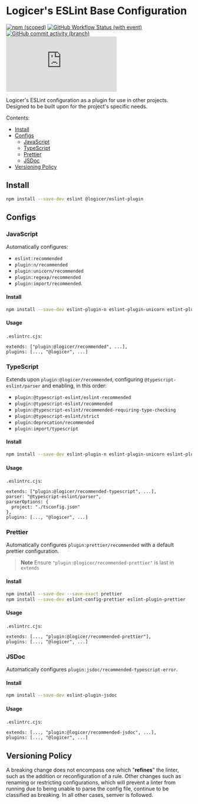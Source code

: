 # Logicer's ESLint Base Configuration

[![npm (scoped)](https://img.shields.io/npm/v/%40logicer/eslint-plugin)](https://www.npmjs.com/package/@logicer/eslint-plugin)
[![GitHub Workflow Status (with event)](https://img.shields.io/github/actions/workflow/status/Logicer16/eslint-plugin/style.yml)](https://github.com/Logicer16/eslint-plugin/actions)
[![GitHub commit activity (branch)](https://img.shields.io/github/commit-activity/m/Logicer16/ESLint-plugin)](https://github.com/Logicer16/eslint-plugin/graphs/contributors)
[![Type Coverage](https://img.shields.io/badge/dynamic/json.svg?label=type%20coverage&suffix=%&query=$.typeCoverage.atLeast&uri=https%3A%2F%2Fraw.githubusercontent.com%2FLogicer16%2Feslint-plugin%2Fmain%2Fpackage.json)](https://github.com/plantain-00/type-coverage)

Logicer's ESLint configuration as a plugin for use in other projects. Designed to be built upon for the project's specific needs.

Contents:

- [Install](#install)
- [Configs](#configs)
  - [JavaScript](#javascript)
  - [TypeScript](#typescript)
  - [Prettier](#prettier)
  - [JSDoc](#jsdoc)
- [Versioning Policy](#versioning-policy)

## Install

```sh
npm install --save-dev eslint @logicer/eslint-plugin
```

## Configs

### JavaScript

Automatically configures:
- `eslint:recommended`
- `plugin:n/recommended`
- `plugin:unicorn/recommended`
- `plugin:regexp/recommended`
- `plugin:import/recommended`.

#### Install

```sh
npm install --save-dev eslint-plugin-n eslint-plugin-unicorn eslint-plugin-regex eslint-plugin-import@npm:eslint-plugin-i@latest eslint-import-resolver-typescript
```

#### Usage

`.eslintrc.cjs`:

```
extends: ["plugin:@logicer/recommended", ...],
plugins: [..., "@logicer", ...]
```

### TypeScript

Extends upon `plugin:@logicer/recommended`, configuring `@typescript-eslint/parser` and enabling, in this order:

- `plugin:@typescript-eslint/eslint-recommended`
- `plugin:@typescript-eslint/recommended`
- `plugin:@typescript-eslint/recommended-requiring-type-checking`
- `plugin:@typescript-eslint/strict`
- `plugin:deprecation/recommended`
- `plugin:import/typescript`

#### Install

```sh
npm install --save-dev eslint-plugin-n eslint-plugin-unicorn eslint-plugin-regex eslint-plugin-import@npm:eslint-plugin-i@latest eslint-import-resolver-typescript typescript @typescript-eslint/eslint-plugin @typescript-eslint/parser
```

#### Usage

`.eslintrc.cjs`:

```
extends: ["plugin:@logicer/recommended-typescript", ...],
parser: "@typescript-eslint/parser",
parserOptions: {
  project: "./tsconfig.json"
},
plugins: [..., "@logicer", ...]
```

### Prettier

Automatically configures `plugin:prettier/recommended` with a default prettier configuration.

> **Note**
> Ensure `"plugin:@logicer/recommended-prettier"` is last in `extends`

#### Install

```sh
npm install --save-dev --save-exact prettier
npm install --save-dev eslint-config-prettier eslint-plugin-prettier
```

#### Usage

`.eslintrc.cjs`:

```
extends: [..., "plugin:@logicer/recommended-prettier"],
plugins: [..., "@logicer", ...]
```

### JSDoc

Automatically configures `plugin:jsdoc/recommended-typescript-error`.

#### Install

```sh
npm install --save-dev eslint-plugin-jsdoc
```

#### Usage

`.eslintrc.cjs`:

```
extends: [..., "plugin:@logicer/recommended-jsdoc", ...],
plugins: [..., "@logicer", ...]
```

## Versioning Policy

A breaking change does not encompass one which "**refines**" the linter, such as the addition or reconfiguration of a rule. Other changes such as renaming or restricting configurations, which will prevent a linter from running due to being unable to parse the config file, continue to be classified as breaking. In all other cases, semver is followed.

